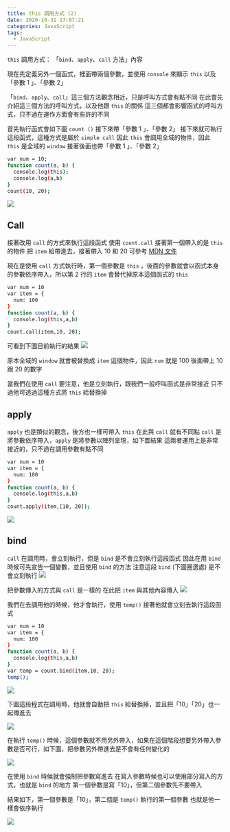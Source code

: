 ```yaml
---
title: this 調用方式 (2)
date: 2020-10-31 17:07:21
categories: JavaScript
tags:
  - JavaScript
---
```

`this` 調用方式：
「`bind`、`apply`、`call` 方法」內容
<!-- more -->
現在先定義另外一個函式，裡面帶兩個參數，並使用 `console` 來顯示 `this` 
以及「參數 1 」、「參數 2」

「`bind`、`apply`、`call`」這三個方法觀念相近，只是呼叫方式會有點不同 
在此會先介紹這三個方法的呼叫方式，以及他跟 `this` 的關係
這三個都會影響函式的呼叫方式，只不過在運作方面會有些許的不同

首先執行函式會如下圖 `count ()` 接下來帶「參數 1 」、「參數 2」
接下來就可執行這段函式，這種方式是屬於 `simple call` 
因此 `this` 會調用全域的物件，因此 `this` 是全域的 `window` 
接著後面也帶「參數 1 」、「參數 2」
```sh
var num = 10;
function count(a, b) {
  console.log(this);
  console.log(a,b)
}
count(10, 20);
```
![](https://ruienyuski.github.io/photo/hexo_img/20201031_this/this-10.png)


## Call
接著改用 `call` 的方式來執行這段函式
使用 `count.call` 接著第一個帶入的是 `this` 的物件
把 `item` 給帶進去，接著帶入 10 和 20
可參考 [MDN 文件](https://developer.mozilla.org/zh-TW/docs/Web/JavaScript/Reference/Global_Objects/Function/call)

現在是使用 `call` 方式執行時，第一個參數是 `this` ，後面的參數就會以函式本身的參數依序帶入，所以第 2 行的 `item` 會替代掉原本這個函式的 `this`

```sh
var num = 10
var item = {
  num: 100
}
function count(a, b) {
  console.log(this,a,b)
}
count.call(item,10, 20);
```
可看到下圖目前執行的結果
![](https://ruienyuski.github.io/photo/hexo_img/20201031_this/this-11.png)

原本全域的 `window` 就會被替換成 `item` 這個物件，因此 `num` 就是 100
後面帶上 10 跟 20 的數字

當我們在使用 `call` 要注意，他是立刻執行，跟我們一般呼叫函式是非常接近
只不過他可透過這種方式將 `this` 給替換掉

## apply
`apply` 也是類似的觀念，後方也一樣可帶入 `this`
在此與 `call` 就有不同點
`call` 是將參數依序帶入，`apply` 是將參數以陣列呈現，如下圖結果 
這兩者運用上是非常接近的，只不過在調用參數有點不同
```sh
var num = 10
var item = {
  num: 100
}
function count(a, b) {
  console.log(this,a,b)
}
count.apply(item,[10, 20]);
```
![](https://ruienyuski.github.io/photo/hexo_img/20201031_this/this-12.png)

## bind

`call` 在調用時，會立刻執行，但是 `bind` 是不會立刻執行這段函式
因此在用 `bind` 時候可先宣告一個變數，並且使用 `bind` 的方法
注意這段 `bind` (下圖圈選處) 是不會立刻執行
![](https://ruienyuski.github.io/photo/hexo_img/20201031_this/this-13.png)

把參數傳入的方式與 `call` 是一樣的
在此把 `item` 與其他內容傳入
![](https://ruienyuski.github.io/photo/hexo_img/20201031_this/this-14.png)

我們在去調用他的時候，他才會執行，使用 `temp()` 
接著他就會立刻去執行這段函式

```sh
var num = 10
var item = {
  num: 100
}
function count(a, b) {
  console.log(this,a,b)
}
var temp = count.bind(item,10, 20);
temp();
```

![](https://ruienyuski.github.io/photo/hexo_img/20201031_this/this-15.png)

下圖這段程式在調用時，他就會自動把 `this` 給替換掉，並且把「10」「20」也一起傳進去

![](https://ruienyuski.github.io/photo/hexo_img/20201031_this/this-16.png)


在執行 `temp()` 時候，這個參數就不用另外帶入，如果在這個階段想要另外帶入參數是否可行，如下圖，把參數另外帶進去是不會有任何變化的

![](https://ruienyuski.github.io/photo/hexo_img/20201031_this/this-17.png)


在使用 `bind` 時候就會強制把參數寫進去
在寫入參數時候也可以使用部分寫入的方式，也就是 `bind` 的地方
第一個參數是寫「10」，但第二個參數先不要帶入

結果如下，第一個參數是「10」，第二個是 `temp()` 執行的第一個參數
也就是他一樣會依序執行

![](https://ruienyuski.github.io/photo/hexo_img/20201031_this/this-18.png)